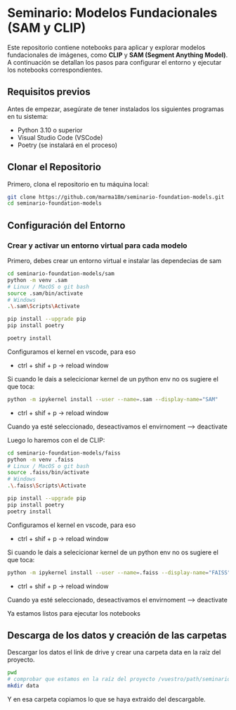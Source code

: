 # Seminario: Modelos Fundacionales (SAM y CLIP)

Este repositorio contiene notebooks para aplicar y explorar modelos fundacionales de imágenes, como **CLIP** y **SAM (Segment Anything Model)**. A continuación se detallan los pasos para configurar el entorno y ejecutar los notebooks correspondientes.

## Requisitos previos

Antes de empezar, asegúrate de tener instalados los siguientes programas en tu sistema:

- Python 3.10 o superior
- Visual Studio Code (VSCode)
- Poetry (se instalará en el proceso)

## Clonar el Repositorio

Primero, clona el repositorio en tu máquina local:

```bash
git clone https://github.com/marma18m/seminario-foundation-models.git
cd seminario-foundation-models
```

## Configuración del Entorno

### Crear y activar un entorno virtual para cada modelo

Primero, debes crear un entorno virtual e instalar las dependecias de sam

```bash
cd seminario-foundation-models/sam
python -m venv .sam
# Linux / MacOS o git bash
source .sam/bin/activate
# Windows
.\.sam\Scripts\Activate

pip install --upgrade pip
pip install poetry

poetry install
```

Configuramos el kernel en vscode, para eso

- ctrl + shif + p -> reload window

Si cuando le dais a selecicionar kernel de un python env no os sugiere el que toca:

```bash
python -m ipykernel install --user --name=.sam --display-name="SAM"
```

- ctrl + shif + p -> reload window

Cuando ya esté seleccionado, deseactivamos el envirnoment --> deactivate

Luego lo haremos con el de CLIP:

```bash
cd seminario-foundation-models/faiss
python -m venv .faiss
# Linux / MacOS o git bash
source .faiss/bin/activate
# Windows
.\.faiss\Scripts\Activate
```

```bash
pip install --upgrade pip
pip install poetry
poetry install
```

Configuramos el kernel en vscode, para eso

- ctrl + shif + p -> reload window

Si cuando le dais a selecicionar kernel de un python env no os sugiere el que toca:

```bash
python -m ipykernel install --user --name=.faiss --display-name="FAISS"
```

- ctrl + shif + p -> reload window

Cuando ya esté seleccionado, deseactivamos el envirnoment --> deactivate

Ya estamos listos para ejecutar los notebooks

## Descarga de los datos y creación de las carpetas

Descargar los datos el link de drive y crear una carpeta data en la raíz del proyecto.

```bash
pwd
# comprobar que estamos en la raíz del proyecto /vuestro/path/seminario-foundation-models
mkdir data
```

Y en esa carpeta copiamos lo que se haya extraido del descargable.
